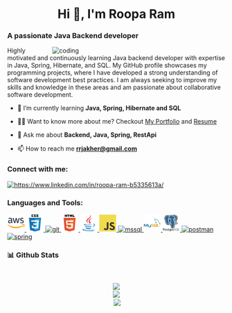 <h1 align="center">Hi 👋, I'm Roopa Ram</h1>
<h3 align="left">A passionate Java Backend developer</h3>
<img align = "right" alt = "coding"  width = "400" src="https://camo.githubusercontent.com/5ddf73ad3a205111cf8c686f687fc216c2946a75005718c8da5b837ad9de78c9/68747470733a2f2f7468756d62732e6766796361742e636f6d2f4576696c4e657874446576696c666973682d736d616c6c2e676966">

<p>Highly motivated and continuously learning Java backend developer with expertise in Java, Spring, Hibernate, and SQL. My GitHub profile showcases my programming projects, where I have developed a strong understanding of software development best practices. I am always seeking to improve my skills and knowledge in these areas and am passionate about collaborative software development.</p>

- 🌱 I’m currently learning **Java, Spring, Hibernate and SQL**

- 👨‍💻 Want to know more about me? Checkout [My Portfolio](https://rooparam01.github.io) and [Resume](https://drive.google.com/file/d/17e1Xp0lcDd_iPcSahRMAbHVOLrE0xl7-/view?usp=share_link)

- 💬 Ask me about **Backend, Java, Spring, RestApi**

- 📫 How to reach me **rrjakher@gmail.com**

<h3 align="left">Connect with me:</h3>
<p align="left">
   <a href="https://www.linkedin.com/in/roopa-ram-b5335613a/" target="blank"><img align="center" src="https://raw.githubusercontent.com/rahuldkjain/github-profile-readme-generator/master/src/images/icons/Social/linked-in-alt.svg" alt="https://www.linkedin.com/in/roopa-ram-b5335613a/" height="30" width="40" />
   </a>
</p>

<h3 align="left">Languages and Tools:</h3>
<p align="left"> <a href="https://aws.amazon.com" target="_blank" rel="noreferrer"> <img src="https://raw.githubusercontent.com/devicons/devicon/master/icons/amazonwebservices/amazonwebservices-original-wordmark.svg" alt="aws" width="40" height="40"/> </a> <a href="https://www.w3schools.com/css/" target="_blank" rel="noreferrer"> <img src="https://raw.githubusercontent.com/devicons/devicon/master/icons/css3/css3-original-wordmark.svg" alt="css3" width="40" height="40"/> </a> <a href="https://git-scm.com/" target="_blank" rel="noreferrer"> <img src="https://www.vectorlogo.zone/logos/git-scm/git-scm-icon.svg" alt="git" width="40" height="40"/> </a> <a href="https://www.w3.org/html/" target="_blank" rel="noreferrer"> <img src="https://raw.githubusercontent.com/devicons/devicon/master/icons/html5/html5-original-wordmark.svg" alt="html5" width="40" height="40"/> </a> <a href="https://www.java.com" target="_blank" rel="noreferrer"> <img src="https://raw.githubusercontent.com/devicons/devicon/master/icons/java/java-original.svg" alt="java" width="40" height="40"/> </a> <a href="https://developer.mozilla.org/en-US/docs/Web/JavaScript" target="_blank" rel="noreferrer"> <img src="https://raw.githubusercontent.com/devicons/devicon/master/icons/javascript/javascript-original.svg" alt="javascript" width="40" height="40"/> </a> <a href="https://www.microsoft.com/en-us/sql-server" target="_blank" rel="noreferrer"> <img src="https://www.svgrepo.com/show/303229/microsoft-sql-server-logo.svg" alt="mssql" width="40" height="40"/> </a> <a href="https://www.mysql.com/" target="_blank" rel="noreferrer"> <img src="https://raw.githubusercontent.com/devicons/devicon/master/icons/mysql/mysql-original-wordmark.svg" alt="mysql" width="40" height="40"/> </a> <a href="https://www.postgresql.org" target="_blank" rel="noreferrer"> <img src="https://raw.githubusercontent.com/devicons/devicon/master/icons/postgresql/postgresql-original-wordmark.svg" alt="postgresql" width="40" height="40"/> </a> <a href="https://postman.com" target="_blank" rel="noreferrer"> <img src="https://www.vectorlogo.zone/logos/getpostman/getpostman-icon.svg" alt="postman" width="40" height="40"/> </a> <a href="https://spring.io/" target="_blank" rel="noreferrer"> <img src="https://www.vectorlogo.zone/logos/springio/springio-icon.svg" alt="spring" width="40" height="40"/> </a> </p>

<h3>📊 Github Stats</h3>
<br/>
<p align="center">
   <img align="center"  src="https://github-readme-streak-stats.herokuapp.com/?user=rooparam01&theme=dark" /> <br \>
   <img align="center" src="https://github-readme-stats.vercel.app/api?username=rooparam01&show_icons=true&theme=dark"/>
   <br>
   <img align="center" src="">
   <img align="center" src="https://github-profile-trophy.vercel.app/?username=rooparam01&theme=monokai&row=1&column=4">
</p>
